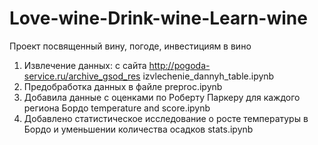 # Love-wine-Drink-wine-Learn-wine
Проект посвященный вину, погоде, инвестициям в вино
1. Извлечение данных: с сайта http://pogoda-service.ru/archive_gsod_res izvlechenie_dannyh_table.ipynb
2. Предобработка данных в файле preproc.ipynb
3. Добавила данные с оценками по Роберту Паркеру для каждого региона Бордо temperature and score.ipynb
4. Добавлено статистическое исследование о росте температуры в Бордо и уменьшении количества осадков stats.ipynb
